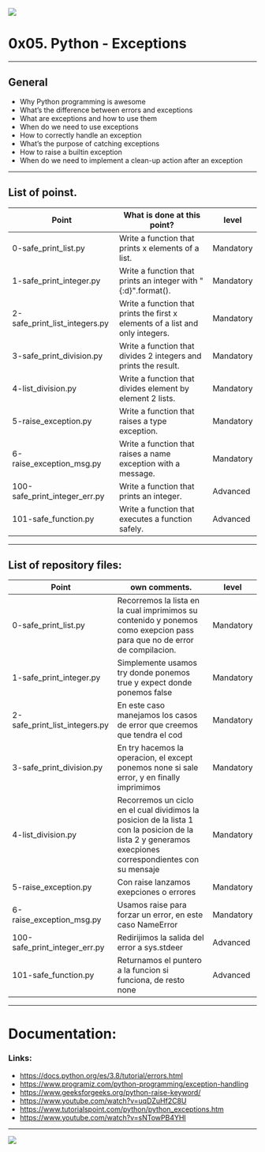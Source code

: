 ![](https://res.cloudinary.com/practicaldev/image/fetch/s--JjLMNggV--/c_imagga_scale,f_auto,fl_progressive,h_420,q_auto,w_1000/https://dev-to-uploads.s3.amazonaws.com/i/ghzlcv0gkpzitutuohd3.png)

# 0x05. Python - Exceptions

------------

## General
- Why Python programming is awesome
- What’s the difference between errors and exceptions
- What are exceptions and how to use them
- When do we need to use exceptions
- How to correctly handle an exception
- What’s the purpose of catching exceptions
- How to raise a builtin exception
- When do we need to implement a clean-up action after an exception

------------

## List of poinst.

|  Point | What is done at this point? | level |
| ------------ | ------------ | ------------ |
| 0-safe_print_list.py | Write a function that prints x elements of a list. | Mandatory |
| 1-safe_print_integer.py  | Write a function that prints an integer with "{:d}".format(). | Mandatory |
| 2-safe_print_list_integers.py | Write a function that prints the first x elements of a list and only integers. | Mandatory |
| 3-safe_print_division.py | Write a function that divides 2 integers and prints the result. | Mandatory |
| 4-list_division.py | Write a function that divides element by element 2 lists. | Mandatory |
| 5-raise_exception.py | Write a function that raises a type exception. | Mandatory |
| 6-raise_exception_msg.py | Write a function that raises a name exception with a message. | Mandatory |
| 100-safe_print_integer_err.py | Write a function that prints an integer. | Advanced |
| 101-safe_function.py | Write a function that executes a function safely. | Advanced |

------------

## List of repository files:

|  Point | own comments.  | level |
| ------------ | ------------ | ------------ |
| 0-safe_print_list.py | Recorremos la lista en la cual imprimimos su contenido y ponemos como exepcion pass para que no de error de compilacion. | Mandatory |
| 1-safe_print_integer.py | Simplemente usamos try donde ponemos true y expect donde ponemos false | Mandatory |
| 2-safe_print_list_integers.py | En este caso manejamos los casos de error que creemos que tendra el cod | Mandatory |
| 3-safe_print_division.py | En try hacemos la operacion, el except ponemos none si sale error, y en finally imprimimos | Mandatory |
| 4-list_division.py | Recorremos un ciclo en el cual dividimos la posicion de la lista 1 con la posicion de la lista 2 y generamos execpiones correspondientes con su mensaje | Mandatory |
| 5-raise_exception.py | Con raise lanzamos exepciones o errores | Mandatory |
| 6-raise_exception_msg.py | Usamos raise para forzar un error, en este caso NameError | Mandatory |
| 100-safe_print_integer_err.py | Redirijimos la salida del error a sys.stdeer | Advanced |
| 101-safe_function.py | Returnamos el puntero a la funcion si funciona, de resto none | Advanced |

------------

# Documentation:
### Links:

- https://docs.python.org/es/3.8/tutorial/errors.html
- https://www.programiz.com/python-programming/exception-handling
- https://www.geeksforgeeks.org/python-raise-keyword/
- https://www.youtube.com/watch?v=uqDZuHf2C8U
- https://www.tutorialspoint.com/python/python_exceptions.htm
- https://www.youtube.com/watch?v=sNTowPB4YHI
-----------


![](https://scontent.fbog4-1.fna.fbcdn.net/v/t39.30808-6/271153206_3074657909465585_6907762404450913633_n.jpg?_nc_cat=105&_nc_rgb565=1&ccb=1-5&_nc_sid=730e14&_nc_ohc=Wm9imN7mxqAAX_DgRTy&_nc_ht=scontent.fbog4-1.fna&oh=00_AT9bMuywrpnZKR3yaTAPu-lqwQ0uJpFTGIYQPM2wabvWlg&oe=61EB1180)
